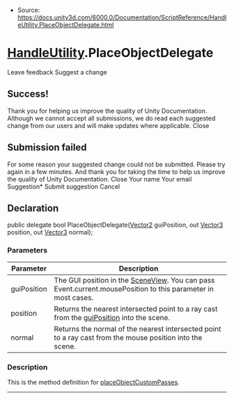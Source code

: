 * Source: https://docs.unity3d.com/6000.0/Documentation/ScriptReference/HandleUtility.PlaceObjectDelegate.html

#  [HandleUtility](https://docs.unity3d.com/6000.0/Documentation/ScriptReference/HandleUtility.html).PlaceObjectDelegate
Leave feedback
Suggest a change
## Success!
Thank you for helping us improve the quality of Unity Documentation. Although we cannot accept all submissions, we do read each suggested change from our users and will make updates where applicable.
Close
## Submission failed
For some reason your suggested change could not be submitted. Please <a>try again</a> in a few minutes. And thank you for taking the time to help us improve the quality of Unity Documentation.
Close
Your name Your email Suggestion* Submit suggestion
Cancel
## Declaration
public delegate bool PlaceObjectDelegate([Vector2](https://docs.unity3d.com/6000.0/Documentation/ScriptReference/Vector2.html) guiPosition, out [Vector3](https://docs.unity3d.com/6000.0/Documentation/ScriptReference/Vector3.html) position, out [Vector3](https://docs.unity3d.com/6000.0/Documentation/ScriptReference/Vector3.html) normal); 
### Parameters
Parameter | Description  
---|---  
guiPosition | The GUI position in the [SceneView](https://docs.unity3d.com/6000.0/Documentation/ScriptReference/SceneView.html). You can pass Event.current.mousePosition to this parameter in most cases.  
position | Returns the nearest intersected point to a ray cast from the [guiPosition](https://docs.unity3d.com/6000.0/Documentation/ScriptReference/HandleUtility-guiPosition.html) into the scene.  
normal | Returns the normal of the nearest intersected point to a ray cast from the mouse position into the scene.  
### Description
This is the method definition for [placeObjectCustomPasses](https://docs.unity3d.com/6000.0/Documentation/ScriptReference/HandleUtility-placeObjectCustomPasses.html).
* * *
